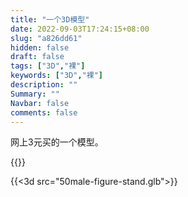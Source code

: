 ```yaml
---
title: "一个3D模型"
date: 2022-09-03T17:24:15+08:00
slug: "a826dd61"
hidden: false
draft: false
tags: ["3D","裸"]
keywords: ["3D","裸"]
description: ""
Summary: ""
Navbar: false
comments: false
---
```


网上3元买的一个模型。

<!--more-->



\{{<password zqc>}}



{{<3d src="50male-figure-stand.glb">}}


